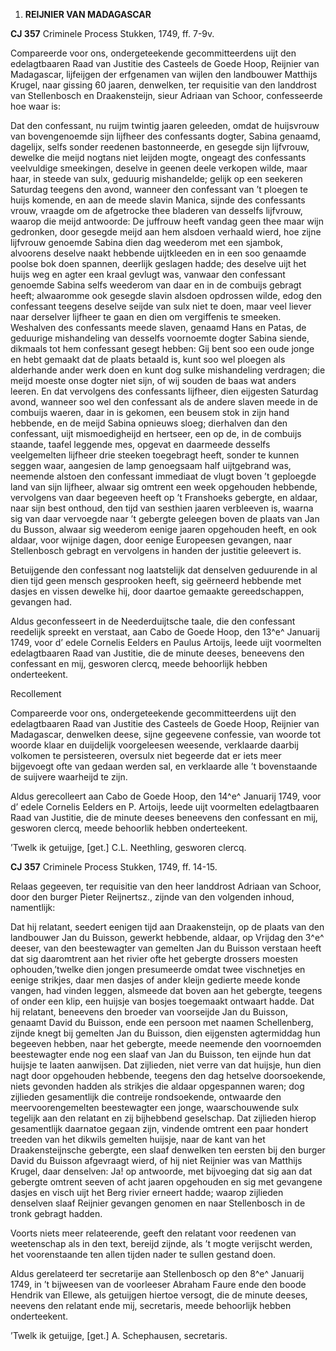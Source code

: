 1.  **REIJNIER VAN MADAGASCAR**

**CJ 357** Criminele Process Stukken, 1749, ff. 7-9v.

Compareerde voor ons, ondergeteekende gecommitteerdens uijt den
edelagtbaaren Raad van Justitie des Casteels de Goede Hoop, Reijnier van
Madagascar, lijfeijgen der erfgenamen van wijlen den landbouwer Matthijs
Krugel, naar gissing 60 jaaren, denwelken, ter requisitie van den
landdrost van Stellenbosch en Draakensteijn, sieur Adriaan van Schoor,
confesseerde hoe waar is:

Dat den confessant, nu ruijm twintig jaaren geleeden, omdat de
huijsvrouw van bovengenoemde sijn lijfheer des confessants dogter,
Sabina genaamd, dagelijx, selfs sonder reedenen bastonneerde, en gesegde
sijn lijfvrouw, dewelke die meijd nogtans niet leijden mogte, ongeagt
des confessants veelvuldige smeekingen, deselve in geenen deele verkopen
wilde, maar haar, in steede van sulx, geduurig mishandelde; gelijk op
een seekeren Saturdag teegens den avond, wanneer den confessant van ’t
ploegen te huijs komende, en aan de meede slavin Manica, sijnde des
confessants vrouw, vraagde om de afgetrocke thee bladeren van desselfs
lijfvrouw, waarop die meijd antwoorde: De juffrouw heeft vandag geen
thee maar wijn gedronken, door gesegde meijd aan hem alsdoen verhaald
wierd, hoe zijne lijfvrouw genoemde Sabina dien dag weederom met een
sjambok, alvoorens deselve naakt hebbende uijtkleeden en in een soo
genaamde poolse bok doen spannen, deerlijk geslagen hadde; des deselve
uijt het huijs weg en agter een kraal gevlugt was, vanwaar den
confessant genoemde Sabina selfs weederom van daar en in de combuijs
gebragt heeft; alwaaromme ook gesegde slavin alsdoen opdrossen wilde,
edog den confessant teegens deselve seijde van sulx niet te doen, maar
veel liever naar derselver lijfheer te gaan en dien om vergiffenis te
smeeken. Weshalven des confessants meede slaven, genaamd Hans en Patas,
de geduurige mishandeling van desselfs voornoemte dogter Sabina siende,
dikmaals tot hem confessant gesegt hebben: Gij bent soo een oude jonge
en hebt gemaakt dat de plaats betaald is, kunt soo wel ploegen als
alderhande ander werk doen en kunt dog sulke mishandeling verdragen; die
meijd moeste onse dogter niet sijn, of wij souden de baas wat anders
leeren. En dat vervolgens des confessants lijfheer, dien eijgesten
Saturdag avond, wanneer soo wel den confessant als de andere slaven
meede in de combuijs waeren, daar in is gekomen, een beusem stok in zijn
hand hebbende, en de meijd Sabina opnieuws sloeg; dierhalven dan den
confessant, uijt mismoedigheijd en hertseer, een op de, in de combuijs
staande, taafel leggende mes, opgevat en daarmeede desselfs veelgemelten
lijfheer drie steeken toegebragt heeft, sonder te kunnen seggen waar,
aangesien de lamp genoegsaam half uijtgebrand was, neemende alstoen den
confessant immediaat de vlugt boven ’t geploegde land van sijn lijfheer,
alwaar sig omtrent een week opgehouden hebbende, vervolgens van daar
begeeven heeft op ’t Franshoeks gebergte, en aldaar, naar sijn best
onthoud, den tijd van sesthien jaaren verbleeven is, waarna sig van daar
vervoegde naar ’t gebergte geleegen boven de plaats van Jan du Busson,
alwaar sig weederom eenige jaaren opgehouden heeft, en ook aldaar, voor
wijnige dagen, door eenige Europeesen gevangen, naar Stellenbosch
gebragt en vervolgens in handen der justitie geleevert is.

Betuijgende den confessant nog laatstelijk dat denselven geduurende in
al dien tijd geen mensch gesprooken heeft, sig geërneerd hebbende met
dasjes en vissen dewelke hij, door daartoe gemaakte gereedschappen,
gevangen had.

Aldus geconfesseert in de Neederduijtsche taale, die den confessant
reedelijk spreekt en verstaat, aan Cabo de Goede Hoop, den 13^e^
Januarij 1749, voor d’ edele Cornelis Eelders en Paulus Artoijs, leede
uijt voormelten edelagtbaaren Raad van Justitie, die de minute deeses,
beneevens den confessant en mij, gesworen clercq, meede behoorlijk
hebben onderteekent.

Recollement

Compareerde voor ons, ondergeteekende gecommitteerdens uijt den
edelagtbaaren Raad van Justitie des Casteels de Goede Hoop, Reijnier van
Madagascar, denwelken deese, sijne gegeevene confessie, van woorde tot
woorde klaar en duijdelijk voorgeleesen weesende, verklaarde daarbij
volkomen te persisteeren, oversulx niet begeerde dat er iets meer
bijgevoegt ofte van gedaan werden sal, en verklaarde alle ’t
bovenstaande de suijvere waarheijd te zijn.

Aldus gerecolleert aan Cabo de Goede Hoop, den 14^e^ Januarij 1749, voor
d’ edele Cornelis Eelders en P. Artoijs, leede uijt voormelten
edelagtbaaren Raad van Justitie, die de minute deeses beneevens den
confessant en mij, gesworen clercq, meede behoorlik hebben onderteekent.

’Twelk ik getuijge, \[get.\] C.L. Neethling, gesworen clercq.

**CJ 357** Criminele Process Stukken, 1749, ff. 14-15.

Relaas gegeeven, ter requisitie van den heer landdrost Adriaan van
Schoor, door den burger Pieter Reijnertsz., zijnde van den volgenden
inhoud, namentlijk:

Dat hij relatant, seedert eenigen tijd aan Draakensteijn, op de plaats
van den landbouwer Jan du Buisson, gewerkt hebbende, aldaar, op Vrijdag
den 3^e^ deeser, van den beestewagter van gemelten Jan du Buisson
verstaan heeft dat sig daaromtrent aan het rivier ofte het gebergte
drossers moesten ophouden,’twelke dien jongen presumeerde omdat twee
vischnetjes en eenige strikjes, daar men dasjes of ander kleijn gedierte
meede konde vangen, had vinden leggen, alsmeede dat boven aan het
gebergte, teegens of onder een klip, een huijsje van bosjes toegemaakt
ontwaart hadde. Dat hij relatant, beneevens den broeder van voorseijde
Jan du Buisson, genaamt David du Buisson, ende een persoon met naamen
Schellenberg, zijnde knegt bij gemelten Jan du Buisson, dien eijgensten
agtermiddag hun begeeven hebben, naar het gebergte, meede neemende den
voornoemden beestewagter ende nog een slaaf van Jan du Buisson, ten
eijnde hun dat huijsje te laaten aanwijsen. Dat zijlieden, niet verre
van dat huijsje, hun dien nagt door opgehouden hebbende, teegens den dag
hetselve doorsoekende, niets gevonden hadden als strikjes die aldaar
opgespannen waren; dog zijlieden gesamentlijk die contreije
rondsoekende, ontwaarde den meervoorengemelten beestewagter een jonge,
waarschouwende sulx tegelijk aan den relatant en zij bijhebbend
geselschap. Dat zijlieden hierop gesamentlijk daarnatoe gegaan zijn,
vindende omtrent een paar hondert treeden van het dikwils gemelten
huijsje, naar de kant van het Draakensteijnsche gebergte, een slaaf
denwelken ten eersten bij den burger David du Buisson afgevraagt wierd,
of hij niet Reijnier was van Matthijs Krugel, daar denselven: Ja! op
antwoorde, met bijvoeging dat sig aan dat gebergte omtrent seeven of
acht jaaren opgehouden en sig met gevangene dasjes en visch uijt het
Berg rivier erneert hadde; waarop zijlieden denselven slaaf Reijnier
gevangen genomen en naar Stellenbosch in de tronk gebragt hadden.

Voorts niets meer relateerende, geeft den relatant voor reedenen van
weetenschap als in den text, bereijd zijnde, als ’t mogte verijscht
werden, het voorenstaande ten allen tijden nader te sullen gestand doen.

Aldus gerelateerd ter secretarije aan Stellenbosch op den 8^e^ Januarij
1749, in ’t bijweesen van de voorleeser Abraham Faure ende den boode
Hendrik van Ellewe, als getuijgen hiertoe versogt, die de minute deeses,
neevens den relatant ende mij, secretaris, meede behoorlijk hebben
onderteekent.

’Twelk ik getuijge, \[get.\] A. Schephausen, secretaris.
